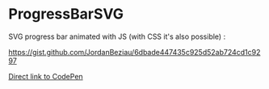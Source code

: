 # ProgressBarSVG

SVG progress bar animated with JS (with CSS it's also possible) :

https://gist.github.com/JordanBeziau/6dbade447435c925d52ab724cd1c9297

[Direct link to CodePen](https://codepen.io/JordanBeziau/pen/GvRMVa?editors=0010#0)
